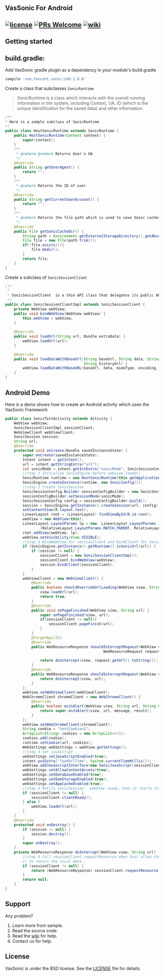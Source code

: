 ## VasSonic For Android
[![license](http://img.shields.io/badge/license-BSD3-brightgreen.svg?style=flat)](https://github.com/Tencent/VasSonic/blob/master/LICENSE)
[![PRs Welcome](https://img.shields.io/badge/PRs-welcome-brightgreen.svg)](https://github.com/Tencent/VasSonic/pulls)
[![wiki](https://img.shields.io/badge/Wiki-open-brightgreen.svg)](https://github.com/Tencent/VasSonic/wiki)
---

## Getting started

## build.gradle:

Add VasSonic gradle plugin as a dependency in your module's build.gradle
```gradle
compile 'com.tencent.sonic:sdk:1.0.0'
```

Create a class that subclasses ```SonicRuntime```

> SonicRuntime is a class which interacts with the overall running information in the system, including Context, UA, ID (which is the unique identification for the saved data) and other information.

```Java
/**
* Here is a sample subclass of SonicRuntime
*/
public class HostSonicRuntime extends SonicRuntime {
    public HostSonicRuntime(Context context) {
        super(context);
    }
    /**
     * @return @return Returns User's UA
     */
    @Override
    public String getUserAgent() {
        return "";
    }
    /**
     * @return Returns the ID of user.
     */
    @Override
    public String getCurrentUserAccount() {
        return "";
    }
    /**
     * @return Returns the file path which is used to save Sonic caches.
     */
    @Override
    public File getSonicCacheDir() {
        String path = Environment.getExternalStorageDirectory().getAbsolutePath() + File.separator         + "sonic/";
        File file = new File(path.trim());
        if(!file.exists()){
            file.mkdir();
        }
        return file;
    }
}
```
Create a subclass of ```SonicSessionClinet```

```Java
/**
 *
 * SonicSessionClient  is a thin API class that delegates its public API to a backend WebView class instance, such as loadUrl and loadDataWithBaseUrl.
 */
public class SonicSessionClientImpl extends SonicSessionClient {
    private WebView webView;
    public void bindWebView(WebView webView) {
        this.webView = webView;
    }
    
    @Override
    public void loadUrl(String url, Bundle extraData) {
        webView.loadUrl(url);
    }

    @Override
    public void loadDataWithBaseUrl(String baseUrl, String data, String mimeType, String encoding,                
                                    String historyUrl) {
        webView.loadDataWithBaseURL(baseUrl, data, mimeType, encoding, historyUrl);
    }
}
```
## Android Demo
Here is a demo shows how to create an Android activity which uses the VasSonic Framework
```Java
public class SonicTestActivity extends Activity {
    WebView webView;
    SonicSessionClientImpl sessionClient;
    WebViewClient webViewClient;
    SonicSession session;
    String url;
    @Override
    protected void onCreate(Bundle savedInstanceState) {
        super.onCreate(savedInstanceState);
        Intent intent = getIntent();
        url = intent.getStringExtra("url");
        int sonicMode = intent.getIntExtra("sonicMode", SonicSessionConfig.SESSION_MODE_DEFAULT);
        //step 1 Initialize SonicEngine before webview loadUrl
        SonicRuntime runtime = new HostSonicRuntime(this.getApplication());
        SonicEngine.createInstance(runtime, new SonicConfig());
        //step 2 Create SonicSession
        SonicSessionConfig.Builder sessionConfigBuilder = new SonicSessionConfig.Builder();
        sessionConfigBuilder.setSessionMode(sonicMode);
        SonicSessionConfig config = sessionConfigBuilder.build();
        session = SonicEngine.getInstance().createSession(url, config);
        setContentView(R.layout.test);
        LinearLayout root = (LinearLayout) findViewById(R.id.root);
        webView = new WebView(this);
        LinearLayout.LayoutParams lp = new  LinearLayout.LayoutParams
                (RelativeLayout.LayoutParams.MATCH_PARENT, RelativeLayout.LayoutParams.MATCH_PARENT);
        root.addView(webView, lp);
        webView.setVisibility(View.VISIBLE);
        //step 3 BindWebView for sessionClient and bindClient for SonicSession
        if (SonicEngine.getInstance().getRuntime().isSonicUrl(url)) {
            if (session != null) {
                sessionClient = new SonicSessionClientImpl();
                sessionClient.bindWebView(webView);
                session.bindClient(sessionClient);
            }
        }
        webViewClient = new WebViewClient() {
            @Override
            public boolean shouldOverrideUrlLoading(WebView view, String url) {
                view.loadUrl(url);
                return true;
            }
            @Override
            public void onPageFinished(WebView view, String url) {
                super.onPageFinished(view, url);
                if(sessionClient != null){
                    sessionClient.pageFinish(url);
                }
            }
            @TargetApi(21)
            @Override
            public WebResourceResponse shouldInterceptRequest(WebView view, 
                                             WebResourceRequest request) {
                                             
                return doIntercept(view, request.getUrl().toString());
            }
            @Override
            public WebResourceResponse shouldInterceptRequest(WebView view, String url) {
                return doIntercept(view, url);
            }
        };
        webView.setWebViewClient(webViewClient);
        WebChromeClient chromeClient = new WebChromeClient() {
            @Override
            public boolean onJsAlert(WebView view, String url, String message, JsResult result) {
                return super.onJsAlert(view, url, message, result);
            }
        };
        webView.setWebChromeClient(chromeClient);
        String cookie = "testCookie=1";
        ArrayList<String> cookies = new ArrayList<>(1);
        cookies.add(cookie);
        runtime.setCookie(url, cookies);
        WebSettings webSettings = webView.getSettings();
        //step 4 set javascript
        webSettings.setJavaScriptEnabled(true);
        intent.putExtra("loadUrlTime", System.currentTimeMillis());
        webView.addJavascriptInterface(new SonicJavaScript(sessionClient, intent), "sonic");
        webSettings.setAllowContentAccess(true);
        webSettings.setDatabaseEnabled(true);
        webSettings.setDomStorageEnabled(true);
        webSettings.setAppCacheEnabled(true);
        //step 5 Notify sonicSession： webView ready，then it starts to load url.
        if (sessionClient != null) {
            sessionClient.clientReady();
        } else {
            webView.loadUrl(url);
        }
    }
    @Override
    protected void onDestroy() {
        if (session != null) {
            session.destroy();
        }
        super.onDestroy();
    }
    private WebResourceResponse doIntercept(WebView view, String url) {
        //step 6 Call sessionClient.requestResource when host allow the application 
        // to return the local data .
        if (sessionClient != null) {
            return (WebResourceResponse) sessionClient.requestResource(url);
        }
        return null;
    }
}
```

## Support
Any problem?

1. Learn more from sample.
2. Read the source code.
3. Read the [wiki](https://github.com/Tencent/VasSonic/wiki) for help.
4. Contact us for help.

## License
VasSonic is under the BSD license. See the [LICENSE](https://github.com/Tencent/VasSonic/blob/master/LICENSE) file for details.

[1]: https://github.com/Tencent/VasSonic/blob/master/article/20170705120005424.gif
[2]: https://github.com/Tencent/VasSonic/blob/master/article/20170705120029897.gif


